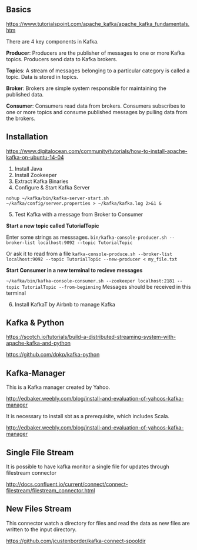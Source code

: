 ## Basics
https://www.tutorialspoint.com/apache_kafka/apache_kafka_fundamentals.htm

There are 4 key components in Kafka.

__Producer__: Producers are the publisher of messages to one or more Kafka topics. Producers send data to Kafka brokers.

__Topics__: A stream of messages belonging to a particular category is called a topic. Data is stored in topics.

__Broker__: Brokers are simple system responsible for maintaining the published data.

__Consumer__: Consumers read data from brokers. Consumers subscribes to one or more topics and consume published messages by pulling data from the brokers.


## Installation

https://www.digitalocean.com/community/tutorials/how-to-install-apache-kafka-on-ubuntu-14-04

1. Install Java
2. Install Zookeeper
3. Extract Kafka Binaries
4. Configure & Start Kafka Server

  ``nohup ~/kafka/bin/kafka-server-start.sh ~/kafka/config/server.properties > ~/kafka/kafka.log 2>&1 &``
  
5. Test Kafka with a message from Broker to Consumer

  __Start a new topic called TutorialTopic__
  
  Enter some strings as messsages.
  ``bin/kafka-console-producer.sh --broker-list localhost:9092 --topic TutorialTopic``

  Or ask it to read from a file
  ``kafka-console-produce.sh --broker-list localhost:9092 --topic TutorialTopic --new-producer < my_file.txt``
    
  __Start Consumer in a new terminal to recieve messages__

  ``~/kafka/bin/kafka-console-consumer.sh --zookeeper localhost:2181 --topic TutorialTopic --from-beginning`` Messages should be received in this terminal 
  
6. Install KafkaT by Airbnb to manage Kafka


## Kafka & Python

https://scotch.io/tutorials/build-a-distributed-streaming-system-with-apache-kafka-and-python

https://github.com/dpkp/kafka-python

## Kafka-Manager

This is a Kafka manager created by Yahoo.

http://edbaker.weebly.com/blog/install-and-evaluation-of-yahoos-kafka-manager

It is necessary to install sbt as a prerequisite, which includes Scala.

http://edbaker.weebly.com/blog/install-and-evaluation-of-yahoos-kafka-manager

## Single File Stream

It is possible to have kafka monitor a single file for updates through filestream connector

http://docs.confluent.io/current/connect/connect-filestream/filestream_connector.html

## New Files Stream

This connector watch a directory for files and read the data as new files are written to the input directory.

https://github.com/jcustenborder/kafka-connect-spooldir